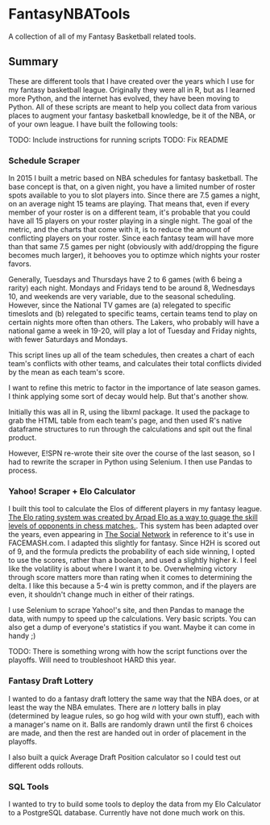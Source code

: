 # FantasyNBATools
A collection of all of my Fantasy Basketball related tools.

## Summary
These are different tools that I have created over the years which I use for my fantasy basketball league. Originally they were all in R, but as I learned more Python, and the internet has evolved, they have been moving to Python. All of these scripts are meant to help you collect data from various places to augment your fantasy basketball knowledge, be it of the NBA, or of your own league. I have built the following tools:

TODO: Include instructions for running scripts
TODO: Fix README

### Schedule Scraper
In 2015 I built a metric based on NBA schedules for fantasy basketball. The base concept is that, on a given night, you have a limited number of roster spots available to you to slot players into. Since there are 7.5 games a night, on an average night 15 teams are playing. That means that, even if every member of your roster is on a different team, it's probable that you could have all 15 players on your roster playing in a single night. The goal of the metric, and the charts that come with it, is to reduce the amount of conflicting players on your roster. Since each fantasy team  will have more than that same 7.5 games per night (obviously with add/dropping the figure becomes much larger), it behooves you to optimze which nights your roster favors.

Generally, Tuesdays and Thursdays have 2 to 6 games (with 6 being a rarity) each night. Mondays and Fridays tend to be around 8, Wednesdays 10, and weekends are very variable, due to the seasonal scheduling. However, since the National TV games are (a) relegated to specific timeslots and (b) relegated to specific teams, certain teams tend to play on certain nights more often than others. The Lakers, who probably will have a national game a week in 19-20, will play a lot of Tuesday and Friday nights, with fewer Saturdays and Mondays.

This script lines up all of the team schedules, then creates a chart of each team's conflicts with other teams, and calculates their total conflicts divided by the mean as each team's score.

I want to refine this metric to factor in the importance of late season games. I think applying some sort of decay would help. But that's another show.

Initially this was all in R, using the libxml package. It used the package to grab the HTML table from each team's page, and then used R's native dataframe structures to run through the calculations and spit out the final product.

However, E!SPN re-wrote their site over the course of the last season, so I had to rewrite the scraper in Python using Selenium. I then use Pandas to process.

### Yahoo! Scraper + Elo Calculator
I built this tool to calculate the Elos of different players in my fantasy league. [The Elo rating system was created by Arpad Elo as a way to guage the skill levels of opponents in chess matches.](https://en.wikipedia.org/wiki/Elo_rating_system). This system has been adapted over the years, even appearing in [The Social Network](https://www.youtube.com/watch?v=OLnd6-thEHM) in reference to it's use in FACEMASH.com. I adapted this slightly for fantasy. Since H2H is scored out of 9, and the formula predicts the probability of each side winning, I opted to use the scores, rather than a boolean, and used a slightly higher *k*. I feel like the volatility is about where I want it to be. Overwhelming victory through score matters more than rating when it comes to determining the delta. I like this because a 5-4 win is pretty common, and if the players are even, it shouldn't change much in either of their ratings.

I use Selenium to scrape Yahoo!'s site, and then Pandas to manage the data, with numpy to speed up the calculations. Very basic scripts. You can also get a dump of everyone's statistics if you want. Maybe it can come in handy ;)

TODO: There is something wrong with how the script functions over the playoffs. Will need to troubleshoot HARD this year.

### Fantasy Draft Lottery
I wanted to do a fantasy draft lottery the same way that the NBA does, or at least the way the NBA emulates. There are *n* lottery balls in play (determined by league rules, so go hog wild with your own stuff), each with a manager's name on it. Balls are randomly drawn until the first 6 choices are made, and then the rest are handed out in order of placement in the playoffs.

I also built a quick Average Draft Position calculator so I could test out different odds rollouts.

### SQL Tools
I wanted to try to build some tools to deploy the data from my Elo Calculator to a PostgreSQL database. Currently have not done much work on this.
